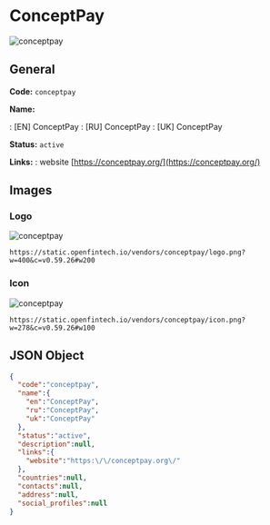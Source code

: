 
# ConceptPay 
![conceptpay](https://static.openfintech.io/vendors/conceptpay/logo.png?w=400&c=v0.59.26#w200)  

## General 
 
**Code:** `conceptpay` 
 
**Name:** 
 
:	[EN] ConceptPay 
:	[RU] ConceptPay 
:	[UK] ConceptPay 
 
**Status:** `active` 
 
**Links:** 
: website [https://conceptpay.org/](https://conceptpay.org/) 
 

## Images 

### Logo 
 
![conceptpay](https://static.openfintech.io/vendors/conceptpay/logo.png?w=400&c=v0.59.26#w200)  

```
https://static.openfintech.io/vendors/conceptpay/logo.png?w=400&c=v0.59.26#w200
```  

### Icon 
 
![conceptpay](https://static.openfintech.io/vendors/conceptpay/icon.png?w=278&c=v0.59.26#w100)  

```
https://static.openfintech.io/vendors/conceptpay/icon.png?w=278&c=v0.59.26#w100
```  

## JSON Object 

```json
{
  "code":"conceptpay",
  "name":{
    "en":"ConceptPay",
    "ru":"ConceptPay",
    "uk":"ConceptPay"
  },
  "status":"active",
  "description":null,
  "links":{
    "website":"https:\/\/conceptpay.org\/"
  },
  "countries":null,
  "contacts":null,
  "address":null,
  "social_profiles":null
}
```  
